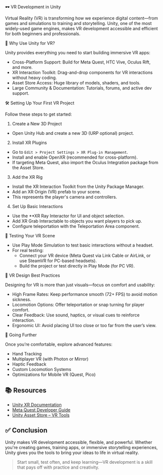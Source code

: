 🕶️ VR Development in Unity

Virtual Reality (VR) is transforming how we experience digital content—from games and simulations to training and storytelling. Unity, one of the most widely-used game engines, makes VR development accessible and efficient for both beginners and professionals.

 🎯 Why Use Unity for VR?

Unity provides everything you need to start building immersive VR apps:

- Cross-Platform Support: Build for Meta Quest, HTC Vive, Oculus Rift, and more.
- XR Interaction Toolkit: Drag-and-drop components for VR interactions without heavy coding.
- Asset Store Access: Huge library of models, shaders, and tools.
- Large Community & Documentation: Tutorials, forums, and active dev support.

 🛠️ Setting Up Your First VR Project

Follow these steps to get started:

 1. Create a New 3D Project
- Open Unity Hub and create a new 3D (URP optional) project.

 2. Install XR Plugins
- Go to `Edit > Project Settings > XR Plug-in Management`.
- Install and enable OpenXR (recommended for cross-platform).
- If targeting Meta Quest, also import the Oculus Integration package from the Asset Store.

 3. Add the XR Rig
- Install the XR Interaction Toolkit from the Unity Package Manager.
- Add an XR Origin (VR) prefab to your scene.
- This represents the player's camera and controllers.

 4. Set Up Basic Interactions
- Use the **XR Ray Interactor for UI and object selection.
- Add XR Grab Interactable to objects you want players to pick up.
- Configure teleportation with the Teleportation Area component.

🔁 Testing Your VR Scene

- Use Play Mode Simulation to test basic interactions without a headset.
- For real testing:
  - Connect your VR device (Meta Quest via Link Cable or AirLink, or use SteamVR for PC-based headsets).
  - Build the project or test directly in Play Mode (for PC VR).

🧠 VR Design Best Practices

Designing for VR is more than just visuals—focus on comfort and usability:

- High Frame Rates: Keep performance smooth (72+ FPS) to avoid motion sickness.
- Locomotion Options: Offer teleportation or snap turning for player comfort.
- Clear Feedback: Use sound, haptics, or visual cues to reinforce interaction.
- Ergonomic UI: Avoid placing UI too close or too far from the user’s view.

 🚀 Going Further

Once you’re comfortable, explore advanced features:

- Hand Tracking
- Multiplayer VR (with Photon or Mirror)
- Haptic Feedback
- Custom Locomotion Systems
- Optimizations for Mobile VR (Quest, Pico)

## 📚 Resources

- [Unity XR Documentation](https://docs.unity3d.com/Packages/com.unity.xr.interaction.toolkit@latest)
- [Meta Quest Developer Guide](https://developer.oculus.com/)
- [Unity Asset Store – VR Tools](https://assetstore.unity.com/)

## ✅ Conclusion

Unity makes VR development accessible, flexible, and powerful. Whether you're creating games, training apps, or immersive storytelling experiences, Unity gives you the tools to bring your ideas to life in virtual reality.

> Start small, test often, and keep learning—VR development is a skill that pays off with practice and creativity.
